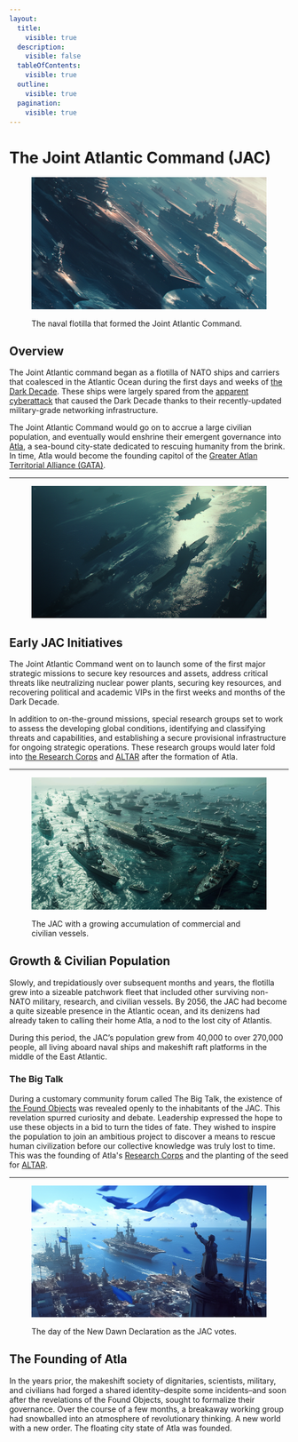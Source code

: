 ```yaml
---
layout:
  title:
    visible: true
  description:
    visible: false
  tableOfContents:
    visible: true
  outline:
    visible: true
  pagination:
    visible: true
---
```


# The Joint Atlantic Command (JAC)

<figure><img src="../../../.gitbook/assets/jac_02.png" alt=""><figcaption><p>The naval flotilla that formed the Joint Atlantic Command.</p></figcaption></figure>

## Overview

The Joint Atlantic command began as a flotilla of NATO ships and carriers that coalesced in the Atlantic Ocean during the first days and weeks of [the Dark Decade](../../history/the-dark-decade.md). These ships were largely spared from the [apparent cyberattack](../../science-and-tech/the-daemon-virus.md) that caused the Dark Decade thanks to their recently-updated military-grade networking infrastructure.

The Joint Atlantic Command would go on to accrue a large civilian population, and eventually would enshrine their emergent governance into [Atla](../key-locations/atla.md), a sea-bound city-state dedicated to rescuing humanity from the brink. In time, Atla would become the founding capitol of the [Greater Atlan Territorial Alliance (GATA)](../the-basics.md).

***

<figure><img src="../../../.gitbook/assets/jac_01.png" alt="" width="563"><figcaption></figcaption></figure>

## Early JAC Initiatives

The Joint Atlantic Command went on to launch some of the first major strategic missions to secure key resources and assets, address critical threats like neutralizing nuclear power plants, securing key resources, and recovering political and academic VIPs in the first weeks and months of the Dark Decade.

In addition to on-the-ground missions, special research groups set to work to assess the developing global conditions, identifying and classifying threats and capabilities, and establishing a secure provisional infrastructure for ongoing strategic operations. These research groups would later fold into [the Research Corps](the-research-corps.md) and [ALTAR](../institutions/altar.md) after the formation of Atla.

***

<figure><img src="../../../.gitbook/assets/jac-94hjfd8.png" alt="" width="563"><figcaption><p>The JAC with a growing accumulation of commercial and civilian vessels.</p></figcaption></figure>

## Growth & Civilian Population

Slowly, and trepidatiously over subsequent months and years, the flotilla grew into a sizeable patchwork fleet that included other surviving non-NATO military, research, and civilian vessels. By 2056, the JAC had become a quite sizeable presence in the Atlantic ocean, and its denizens had already taken to calling their home Atla, a nod to the lost city of Atlantis.

During this period, the JAC’s population grew from 40,000 to over 270,000 people, all living aboard naval ships and makeshift raft platforms in the middle of the East Atlantic.

### The Big Talk

During a customary community forum called The Big Talk, the existence of [the Found Objects](found-objects.md) was revealed openly to the inhabitants of the JAC. This revelation spurred curiosity and debate. Leadership expressed the hope to use these objects in a bid to turn the tides of fate. They wished to inspire the population to join an ambitious project to discover a means to rescue human civilization before our collective knowledge was truly lost to time. This was the founding of Atla's [Research Corps](the-research-corps.md) and the planting of the seed for [ALTAR](../institutions/altar.md).

***

<figure><img src="../../../.gitbook/assets/newdawndeclaration-0sf83.png" alt="" width="563"><figcaption><p>The day of the New Dawn Declaration as the JAC votes.</p></figcaption></figure>

## The Founding of Atla

In the years prior, the makeshift society of dignitaries, scientists, military, and civilians had forged a shared identity–despite some incidents–and soon after the revelations of the Found Objects, sought to formalize their governance. Over the course of a few months, a breakaway working group had snowballed into an atmosphere of revolutionary thinking. A new world with a new order. The floating city state of Atla was founded.
